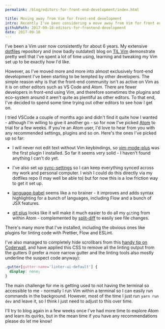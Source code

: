 ```yaml
---
permalink: /blog/editors-for-front-end-development/index.html

title: Moving away from Vim for front-end development
intro: Recently I've been considering a move away from Vim for front end development.
githubPath: 2017-09-10-editors-for-frontend-development
date: 2017-09-10
---
```


I've been a Vim user now consistently for about 6 years. My extensive [dotfiles][dotfiles] repository and (now badly outdated) blog on [TIL Vim][tilvim] demonstrate pretty well that I've spent a lot of time using, learning and tweaking my Vim set up to be exactly how I'd like.

However, as I've moved more and more into almost exclusively front-end development I've been starting to be tempted by other developers. The simple reason why is that the front-end community isn't as active on Vim as it is on other editors such as VS Code and Atom. There are fewer developers in front-end using Vim, and therefore sometimes the plugins and eco-system around it aren't quite as plentiful as other editors. To that end, I've decided to spend some time trying out other editors to see how I get on.

I tried VSCode a couple of months ago and didn't find it quite how I wanted - although I'm willing to give it another go - so for now I've picked [Atom][atom] to trial for a few weeks. If you're an Atom user, I'd love to hear from you with any recommended settings, plugins and so on. Here's the ones I've picked up so far:

* I will never not edit text without Vim keybindings, so [vim-mode-plus][vim-mode-plus] was the first plugin I installed. So far it seems very solid - I haven't found anything I can't do yet.

* I've also set up [sync-settings](https://atom.io/packages/sync-settings) so I can keep everything synced across my work and personal computer. I wish I could do this directly via my dotfiles repo (I may well be able to) but for now this is a low friction way to get it set up.

* [language-babel](https://atom.io/packages/language-babel) seems like a no brainer - it improves and adds syntax highlighting for a bunch of languages, including Flow and a bunch of JSX features.

* [git plus](https://atom.io/packages/git-plus) looks like it will make it much easier to do all my `git`ing from within Atom - complemented by [split-diff](https://atom.io/packages/split-diff) to easily see file changes.

There's many more that I've installed, including the obvious ones like plugins for linting code with Prettier, Flow and ESLint.

I've also managed to completely hide scrollbars from this [handy tip on Coderwall](https://coderwall.com/p/h_zpfa/hide-scrollbars-in-atom), and have applied this CSS to remove all the linting output from the gutters (I prefer a more narrow gutter and the linting tools also mostly underline the suspect code anyway):

```css
.gutter[gutter-name='linter-ui-default'] {
  display: none;
}
```

The main challenge for me is getting used to not having the terminal so accessible to me - normally I run Vim within a terminal so I can easily run commands in the background. However, most of the time I just run `yarn run dev` and leave it, so I think I just need to adjust to this over time.

I'll try to blog again in a few weeks once I've had more time to explore Atom and learn its quirks, but in the mean time if you have any recommendations please do let me know!

[dotfiles]: https://github.com/jackfranklin/dotfiles
[tilvim]: http://tilvim.com
[atom]: https://atom.io/
[vim-mode-plus]: https://github.com/t9md/atom-vim-mode-plus
